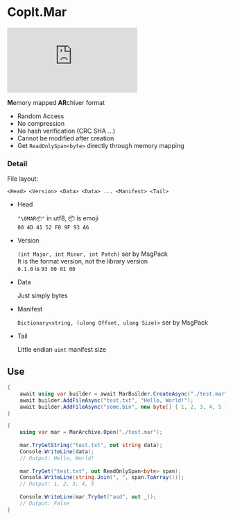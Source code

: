 # Coplt.Mar

[![Nuget](https://img.shields.io/nuget/v/Coplt.Mar)](https://www.nuget.org/packages/Coplt.Mar/)

**M**emory mapped **AR**chiver format

- Random Access
- No compression
- No hash verification (CRC SHA ...)
- Cannot be modified after creation
- Get `ReadOnlySpan<byte>` directly through memory mapping

### Detail

File layout:

```
<Head> <Version> <Data> <Data> ... <Manifest> <Tail>
```

- Head

  `"\0MAR📦"` in utf8, 📦 is emoji  
  `00 4D 41 52 F0 9F 93 A6`

- Version

  `(int Major, int Minor, int Patch)` ser by MsgPack  
  It is the format version, not the library version  
  `0.1.0` is `93 00 01 00`

- Data

  Just simply bytes

- Manifest

  `Dictionary<string, (ulong Offset, ulong Size)>` ser by MsgPack

- Tail

  Little endian `uint` manifest size

## Use

```csharp
{
    await using var builder = await MarBuilder.CreateAsync("./test.mar");
    await builder.AddFileAsync("test.txt", "Hello, World!");
    await builder.AddFileAsync("some.bin", new byte[] { 1, 2, 3, 4, 5 });
}

{
    using var mar = MarArchive.Open("./test.mar");
    
    mar.TryGetString("test.txt", out string data);
    Console.WriteLine(data);
    // Output: Hello, World!
    
    mar.TryGet("test.txt", out ReadOnlySpan<byte> span);
    Console.WriteLine(string.Join(", ", span.ToArray()));
    // Output: 1, 2, 3, 4, 5
    
    Console.WriteLine(mar.TryGet("asd", out _));
    // Output: False
}
```
